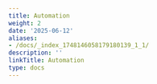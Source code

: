 ```yaml
---
title: Automation
weight: 2
date: '2025-06-12'
aliases:
- /docs/_index_1748146058179180139_1_1/
description: ''
linkTitle: Automation
type: docs
---
```


